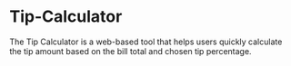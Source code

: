 # Tip-Calculator
The Tip Calculator is a web-based tool that helps users quickly calculate the tip amount based on the bill total and chosen tip percentage.
